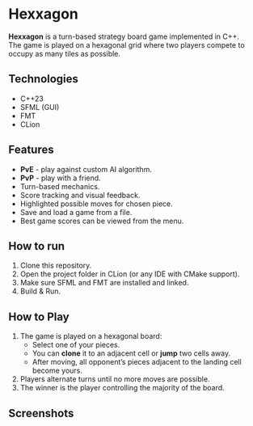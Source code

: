 # Hexxagon
**Hexxagon** is a turn-based strategy board game implemented in C++.  
The game is played on a hexagonal grid where two players compete to occupy as many tiles as possible.

## Technologies
- C++23
- SFML (GUI)
- FMT
- CLion

## Features
- **PvE** - play against custom AI algorithm.
- **PvP** - play with a friend.
- Turn-based mechanics.
- Score tracking and visual feedback.
- Highlighted possible moves for chosen piece.
- Save and load a game from a file.
- Best game scores can be viewed from the menu.

## How to run
1. Clone this repository.
2. Open the project folder in CLion (or any IDE with CMake support).
3. Make sure SFML and FMT are installed and linked.
4. Build & Run.

## How to Play
1. The game is played on a hexagonal board:
   - Select one of your pieces.
   - You can **clone** it to an adjacent cell or **jump** two cells away.
   - After moving, all opponent’s pieces adjacent to the landing cell become yours.
2. Players alternate turns until no more moves are possible.
3. The winner is the player controlling the majority of the board.

## Screenshots
